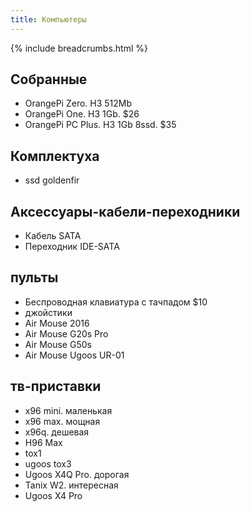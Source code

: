 ```yaml
---
title: Компьютеры
---
```

{% include breadcrumbs.html %}

## Собранные
- OrangePi Zero. H3 512Mb
- OrangePi One. H3 1Gb. $26
- OrangePi PC Plus. H3 1Gb 8ssd. $35


## Комплектуха
- ssd goldenfir



## Аксессуары-кабели-переходники
- Кабель SATA
- Переходник IDE-SATA


## пульты
- Беспроводная клавиатура с тачпадом $10 
- джойстики
- Air Mouse 2016
- Air Mouse G20s Pro
- Air Mouse G50s
- Air Mouse Ugoos UR-01



## тв-приставки
- x96 mini. маленькая
- x96 max. мощная
- x96q. дешевая
- H96 Max
- tox1
- ugoos tox3
- Ugoos X4Q Pro. дорогая
- Tanix W2. интересная
- Ugoos X4 Pro
